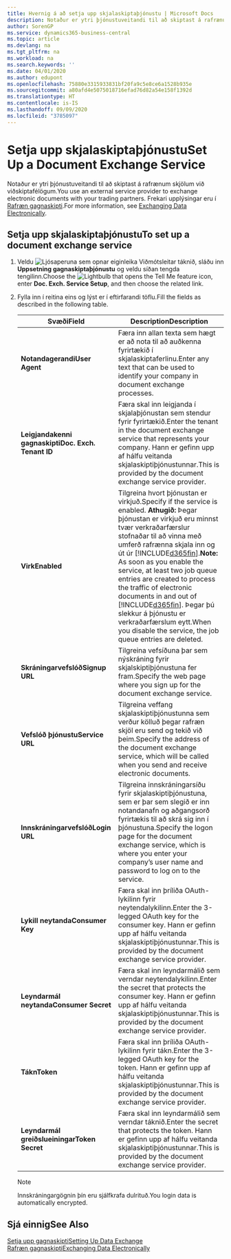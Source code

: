 ```yaml
---
title: Hvernig á að setja upp skjalaskiptaþjónustu | Microsoft Docs
description: Notaður er ytri þjónustuveitandi til að skiptast á rafrænum skjölum við viðskiptafélögum.
author: SorenGP
ms.service: dynamics365-business-central
ms.topic: article
ms.devlang: na
ms.tgt_pltfrm: na
ms.workload: na
ms.search.keywords: ''
ms.date: 04/01/2020
ms.author: edupont
ms.openlocfilehash: 75880e3315933831bf20fa9c5e8ce6a1528b935e
ms.sourcegitcommit: a80afd4e5075018716efad76d82a54e158f1392d
ms.translationtype: HT
ms.contentlocale: is-IS
ms.lasthandoff: 09/09/2020
ms.locfileid: "3785097"
---
```

# <a name="set-up-a-document-exchange-service"></a><span data-ttu-id="d6676-103">Setja upp skjalaskiptaþjónustu</span><span class="sxs-lookup"><span data-stu-id="d6676-103">Set Up a Document Exchange Service</span></span>
<span data-ttu-id="d6676-104">Notaður er ytri þjónustuveitandi til að skiptast á rafrænum skjölum við viðskiptafélögum.</span><span class="sxs-lookup"><span data-stu-id="d6676-104">You use an external service provider to exchange electronic documents with your trading partners.</span></span> <span data-ttu-id="d6676-105">Frekari upplýsingar eru í [Rafræn gagnaskipti](across-data-exchange.md).</span><span class="sxs-lookup"><span data-stu-id="d6676-105">For more information, see [Exchanging Data Electronically](across-data-exchange.md).</span></span>  

## <a name="to-set-up-a-document-exchange-service"></a><span data-ttu-id="d6676-106">Setja upp skjalaskiptaþjónustu</span><span class="sxs-lookup"><span data-stu-id="d6676-106">To set up a document exchange service</span></span>  
1. <span data-ttu-id="d6676-107">Veldu ![Ljósaperuna sem opnar eiginleika Viðmótsleitar](media/ui-search/search_small.png "Segðu mér hvað þú vilt gera") táknið, sláðu inn **Uppsetning gagnaskiptaþjónustu** og veldu síðan tengda tengilinn.</span><span class="sxs-lookup"><span data-stu-id="d6676-107">Choose the ![Lightbulb that opens the Tell Me feature](media/ui-search/search_small.png "Tell me what you want to do") icon, enter **Doc. Exch. Service Setup**, and then choose the related link.</span></span>  
2. <span data-ttu-id="d6676-108">Fylla inn í reitina eins og lýst er í eftirfarandi töflu.</span><span class="sxs-lookup"><span data-stu-id="d6676-108">Fill the fields as described in the following table.</span></span>  

    |<span data-ttu-id="d6676-109">Svæði</span><span class="sxs-lookup"><span data-stu-id="d6676-109">Field</span></span>|<span data-ttu-id="d6676-110">Description</span><span class="sxs-lookup"><span data-stu-id="d6676-110">Description</span></span>|  
    |---------------------------------|---------------------------------------|  
    |<span data-ttu-id="d6676-111">**Notandagerandi**</span><span class="sxs-lookup"><span data-stu-id="d6676-111">**User Agent**</span></span>|<span data-ttu-id="d6676-112">Færa inn allan texta sem hægt er að nota til að auðkenna fyrirtækið í skjalaskiptaferlinu.</span><span class="sxs-lookup"><span data-stu-id="d6676-112">Enter any text that can be used to identify your company in document exchange processes.</span></span>|  
    |<span data-ttu-id="d6676-113">**Leigjandakenni gagnaskipti**</span><span class="sxs-lookup"><span data-stu-id="d6676-113">**Doc. Exch. Tenant ID**</span></span>|<span data-ttu-id="d6676-114">Færa skal inn leigjanda í skjalaþjónustan sem stendur fyrir fyrirtækið.</span><span class="sxs-lookup"><span data-stu-id="d6676-114">Enter the tenant in the document exchange service that represents your company.</span></span> <span data-ttu-id="d6676-115">Hann er gefinn upp af hálfu veitanda skjalaskiptiþjónustunnar.</span><span class="sxs-lookup"><span data-stu-id="d6676-115">This is provided by the document exchange service provider.</span></span>|  
    |<span data-ttu-id="d6676-116">**Virk**</span><span class="sxs-lookup"><span data-stu-id="d6676-116">**Enabled**</span></span>|<span data-ttu-id="d6676-117">Tilgreina hvort þjónustan er virkjuð.</span><span class="sxs-lookup"><span data-stu-id="d6676-117">Specify if the service is enabled.</span></span> <span data-ttu-id="d6676-118">**Athugið:** Þegar þjónustan er virkjuð eru minnst tvær verkraðarfærslur stofnaðar til að vinna með umferð rafrænna skjala inn og út úr [!INCLUDE[d365fin](includes/d365fin_md.md)].</span><span class="sxs-lookup"><span data-stu-id="d6676-118">**Note:**  As soon as you enable the service, at least two job queue entries are created to process the traffic of electronic documents in and out of [!INCLUDE[d365fin](includes/d365fin_md.md)].</span></span> <span data-ttu-id="d6676-119">Þegar þú slekkur á þjónustu er verkraðarfærslum eytt.</span><span class="sxs-lookup"><span data-stu-id="d6676-119">When you disable the service, the job queue entries are deleted.</span></span>|  
    |<span data-ttu-id="d6676-120">**Skráningarvefslóð**</span><span class="sxs-lookup"><span data-stu-id="d6676-120">**Signup URL**</span></span>|<span data-ttu-id="d6676-121">Tilgreina vefsíðuna þar sem nýskráning fyrir skjalskiptiþjónustuna fer fram.</span><span class="sxs-lookup"><span data-stu-id="d6676-121">Specify the web page where you sign up for the document exchange service.</span></span>|  
    |<span data-ttu-id="d6676-122">**Vefslóð þjónustu**</span><span class="sxs-lookup"><span data-stu-id="d6676-122">**Service URL**</span></span>|<span data-ttu-id="d6676-123">Tilgreina veffang skjalaskiptiþjónustunna sem verður kölluð þegar rafræn skjöl eru send og tekið við þeim.</span><span class="sxs-lookup"><span data-stu-id="d6676-123">Specify the address of the document exchange service, which will be called when you send and receive electronic documents.</span></span>|  
    |<span data-ttu-id="d6676-124">**Innskráningarvefslóð**</span><span class="sxs-lookup"><span data-stu-id="d6676-124">**Login URL**</span></span>|<span data-ttu-id="d6676-125">Tilgreina innskráningarsíðu fyrir skjalaskiptiþjónustuna, sem er þar sem slegið er inn notandanafn og aðgangsorð fyrirtækis til að skrá sig inn í þjónustuna.</span><span class="sxs-lookup"><span data-stu-id="d6676-125">Specify the logon page for the document exchange service, which is where you enter your company’s user name and password to log on to the service.</span></span>|  
    |<span data-ttu-id="d6676-126">**Lykill neytanda**</span><span class="sxs-lookup"><span data-stu-id="d6676-126">**Consumer Key**</span></span>|<span data-ttu-id="d6676-127">Færa skal inn þríliða OAuth-lykilinn fyrir neytendalykilinn.</span><span class="sxs-lookup"><span data-stu-id="d6676-127">Enter the 3-legged OAuth key for the consumer key.</span></span> <span data-ttu-id="d6676-128">Hann er gefinn upp af hálfu veitanda skjalaskiptiþjónustunnar.</span><span class="sxs-lookup"><span data-stu-id="d6676-128">This is provided by the document exchange service provider.</span></span>|  
    |<span data-ttu-id="d6676-129">**Leyndarmál neytanda**</span><span class="sxs-lookup"><span data-stu-id="d6676-129">**Consumer Secret**</span></span>|<span data-ttu-id="d6676-130">Færa skal inn leyndarmálið sem verndar neytendalykilinn.</span><span class="sxs-lookup"><span data-stu-id="d6676-130">Enter the secret that protects the consumer key.</span></span> <span data-ttu-id="d6676-131">Hann er gefinn upp af hálfu veitanda skjalaskiptiþjónustunnar.</span><span class="sxs-lookup"><span data-stu-id="d6676-131">This is provided by the document exchange service provider.</span></span>|  
    |<span data-ttu-id="d6676-132">**Tákn**</span><span class="sxs-lookup"><span data-stu-id="d6676-132">**Token**</span></span>|<span data-ttu-id="d6676-133">Færa skal inn þríliða OAuth-lykilinn fyrir tákn.</span><span class="sxs-lookup"><span data-stu-id="d6676-133">Enter the 3-legged OAuth key for the token.</span></span> <span data-ttu-id="d6676-134">Hann er gefinn upp af hálfu veitanda skjalaskiptiþjónustunnar.</span><span class="sxs-lookup"><span data-stu-id="d6676-134">This is provided by the document exchange service provider.</span></span>|  
    |<span data-ttu-id="d6676-135">**Leyndarmál greiðslueiningar**</span><span class="sxs-lookup"><span data-stu-id="d6676-135">**Token Secret**</span></span>|<span data-ttu-id="d6676-136">Færa skal inn leyndarmálið sem verndar táknið.</span><span class="sxs-lookup"><span data-stu-id="d6676-136">Enter the secret that protects the token.</span></span> <span data-ttu-id="d6676-137">Hann er gefinn upp af hálfu veitanda skjalaskiptiþjónustunnar.</span><span class="sxs-lookup"><span data-stu-id="d6676-137">This is provided by the document exchange service provider.</span></span>|  

    > [!NOTE]  
    > <span data-ttu-id="d6676-138">Innskráningargögnin þín eru sjálfkrafa dulrituð.</span><span class="sxs-lookup"><span data-stu-id="d6676-138">You login data is automatically encrypted.</span></span>

## <a name="see-also"></a><span data-ttu-id="d6676-139">Sjá einnig</span><span class="sxs-lookup"><span data-stu-id="d6676-139">See Also</span></span>  
[<span data-ttu-id="d6676-140">Setja upp gagnaskipti</span><span class="sxs-lookup"><span data-stu-id="d6676-140">Setting Up Data Exchange</span></span>](across-set-up-data-exchange.md)  
[<span data-ttu-id="d6676-141">Rafræn gagnaskipti</span><span class="sxs-lookup"><span data-stu-id="d6676-141">Exchanging Data Electronically</span></span>](across-data-exchange.md)
